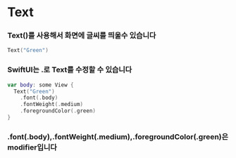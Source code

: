 # Text
### Text()를 사용해서 화면에 글씨를 띄울수 있습니다
```swift
Text("Green")
```
### SwiftUI는 .로 Text를 수정할 수 있습니다
```swift
var body: some View {
  Text("Green")
    .font(.body)
    .fontWeight(.medium)
    .foregroundColor(.green)
}
```
### .font(.body),.fontWeight(.medium),.foregroundColor(.green)은 modifier입니다

